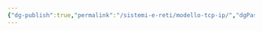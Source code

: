```yaml
---
{"dg-publish":true,"permalink":"/sistemi-e-reti/modello-tcp-ip/","dgPassFrontmatter":true}
---
```


